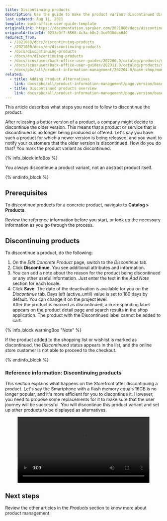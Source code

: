 ```yaml
---
title: Discontinuing products
description: Use the guide to make the product variant discontinued directly in the Spryker Cloud Commerce OS Back Office.
last_updated: Aug 11, 2021
template: back-office-user-guide-template
originalLink: https://documentation.spryker.com/2021080/docs/discontinuing-products
originalArticleId: 9233e3f7-8568-4c3a-b8c2-3cd930ddb840
redirect_from:
  - /2021080/docs/discontinuing-products
  - /2021080/docs/en/discontinuing-products
  - /docs/discontinuing-products
  - /docs/en/discontinuing-products
  - /docs/scos/user/back-office-user-guides/202200.0/catalog/products/manage-concrete-products/discontinuing-products.html
  - /docs/scos/user/back-office-user-guides/202311.0/catalog/products/manage-concrete-products/discontinuing-products.html
  - /docs/pbc/all/product-information-management/202204.0/base-shop/manage-in-the-back-office/products/manage-product-variants/discontinue-products.html
related:
  - title: Adding Product Alternatives
    link: docs/pbc/all/product-information-management/page.version/base-shop/manage-in-the-back-office/products/manage-product-variants/add-product-alternatives.html
  - title: Discontinued products overview
    link: docs/pbc/all/product-information-management/page.version/base-shop/feature-overviews/product-feature-overview/discontinued-products-overview.html
---
```


This article describes what steps you need to follow to discontinue the product.

After releasing a better version of a product, a company might decide to discontinue the older version.
This means that a product or service that is discontinued is no longer being produced or offered.
Let's say you have such a product for which a newer version is being released, and you want to notify your customers that the older version is discontinued. How do you do that? You mark the product variant as discontinued.

{% info_block infoBox %}

You always discontinue a product variant, not an abstract product itself.

{% endinfo_block %}

## Prerequisites

To discontinue products for a concrete product, navigate to **Catalog&nbsp;<span aria-label="and then">></span> Products**.

Review the reference information before you start, or look up the necessary information as you go through the process.

## Discontinuing products

To discontinue a product, do the following:

1. On the *Edit Concrete Product* page, switch to the *Discontinue* tab.
2. Click **Discontinue**.
    You see additional attributes and information.
3. You can add a note about the reason for the product being discontinued or any other useful information. Just enter the text in the *Add Note* section for each locale.
4. Click **Save**.
The date of the deactivation is available for you on the *Discontinue* tab.
Days left (active_until) value is set to 180 days by default. You can change it on the project level.
<br>After the product is marked as discontinued, a corresponding label appears on the product detail page and search results in the shop application.
The product with the Discontinued label cannot be added to cart.

{% info_block warningBox "Note" %}

If the product added to the shopping list or wishlist is marked as discontinued, the *Discontinued* status appears in the list, and the online store customer is not able to proceed to the checkout.

{% endinfo_block %}

### Reference information: Discontinuing products

This section explains what happens on the Storefront after discontinuing a product.
Let's say the Smartphone with a flash memory equals 16GB is no longer popular, and it's more efficient for you to discontinue it. However, you need to propose some replacements for it to make sure that the user journey will be successful.
You will discontinue this product variant and set up other products to be displayed as alternatives.


<figure class="video_container">
    <video width="100%" height="auto" controls>
    <source src="https://spryker.s3.eu-central-1.amazonaws.com/docs/pbc/all/product-information-management/base-shop/manage-in-the-back-office/products/manage-product-variants/discontinue-products.md/discontinued-and-alternative.mp4" type="video/mp4">
  </video>
</figure>



## Next steps

Review the other articles in the _Products_ section to know more about product management.
